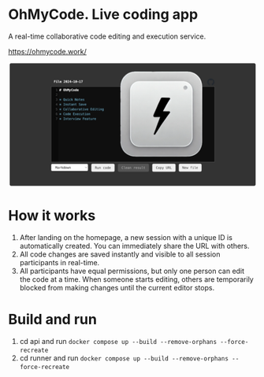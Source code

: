 # OhMyCode. Live coding app

A real-time collaborative code editing and execution service.

https://ohmycode.work/

![OhMyCode preview](OhMyCode-preview.png)

# How it works

1. After landing on the homepage, a new session with a unique ID is automatically created. You can immediately share the URL with others.
2. All code changes are saved instantly and visible to all session participants in real-time.
3. All participants have equal permissions, but only one person can edit the code at a time. When someone starts editing, others are temporarily blocked from making changes until the current editor stops.

# Build and run

1. cd api and run `docker compose up --build --remove-orphans --force-recreate`
2. cd runner and run `docker compose up --build --remove-orphans --force-recreate`